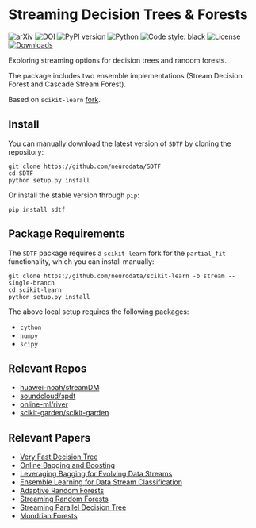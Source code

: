 # Streaming Decision Trees & Forests

[![arXiv](https://img.shields.io/badge/arXiv-2110.08483-red.svg?style=flat)](https://arxiv.org/abs/2110.08483)
[![DOI](https://zenodo.org/badge/DOI/10.5281/zenodo.5557864.svg)](https://doi.org/10.5281/zenodo.5557864)
[![PyPI version](https://img.shields.io/pypi/v/sdtf.svg)](https://pypi.org/project/sdtf/)
[![Python](https://img.shields.io/badge/python-3.8-blue.svg)]()
[![Code style: black](https://img.shields.io/badge/code%20style-black-000000.svg)](https://github.com/psf/black)
[![License](https://img.shields.io/badge/License-MIT-blue)](https://opensource.org/licenses/MIT)
[![Downloads](https://img.shields.io/pypi/dm/sdtf.svg)](https://pypi.org/project/sdtf/#files)

Exploring streaming options for decision trees and random forests.

The package includes two ensemble implementations (Stream Decision Forest and Cascade Stream Forest).

Based on `scikit-learn` [fork](https://github.com/neurodata/scikit-learn/tree/stream).

## Install

You can manually download the latest version of `SDTF` by cloning the repository:

```
git clone https://github.com/neurodata/SDTF
cd SDTF
python setup.py install
```

Or install the stable version through `pip`:

```
pip install sdtf
```

## Package Requirements

The `SDTF` package requires a `scikit-learn` fork for the `partial_fit` functionality,
which you can install manually:

```
git clone https://github.com/neurodata/scikit-learn -b stream --single-branch
cd scikit-learn
python setup.py install
```

The above local setup requires the following packages:

- `cython`
- `numpy`
- `scipy`

## Relevant Repos

- [huawei-noah/streamDM](https://github.com/huawei-noah/streamDM)
- [soundcloud/spdt](https://github.com/soundcloud/spdt)
- [online-ml/river](https://github.com/online-ml/river)
- [scikit-garden/scikit-garden](https://github.com/scikit-garden/scikit-garden)

## Relevant Papers

- [Very Fast Decision Tree](https://dl.acm.org/doi/10.1145/347090.347107)
- [Online Bagging and Boosting](https://ieeexplore.ieee.org/document/1571498)
- [Leveraging Bagging for Evolving Data Streams](https://link.springer.com/chapter/10.1007/978-3-642-15880-3_15)
- [Ensemble Learning for Data Stream Classification](https://dl.acm.org/doi/10.1145/3054925)
- [Adaptive Random Forests](https://link.springer.com/article/10.1007/s10994-017-5642-8)
- [Streaming Random Forests](https://ieeexplore.ieee.org/document/4318108)
- [Streaming Parallel Decision Tree](https://www.jmlr.org/papers/v11/ben-haim10a.html)
- [Mondrian Forests](https://papers.nips.cc/paper/5234-mondrian-forests-efficient-online-random-forests.pdf)
